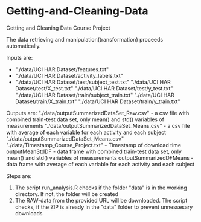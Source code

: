 # Getting-and-Cleaning-Data
Getting and Cleaning Data Course Project

The data retrieving and manipulation(transformation) proceeds automatically. 

Inputs are:
* "./data/UCI HAR Dataset/features.txt"
* "./data/UCI HAR Dataset/activity_labels.txt"
* "./data/UCI HAR Dataset/test/subject_test.txt"
"./data/UCI HAR Dataset/test/X_test.txt"
"./data/UCI HAR Dataset/test/y_test.txt"
"./data/UCI HAR Dataset/train/subject_train.txt"
"./data/UCI HAR Dataset/train/X_train.txt"
"./data/UCI HAR Dataset/train/y_train.txt"

Outputs are:
"./data/outputSummarizedDataSet_Raw.csv" - a csv file with combined train-test data set, only mean() and std() variables of measurements
"./data/outputSummarizedDataSet_Means.csv" - a csv file with average of each variable for each activity and each subject
"./data/outputSummarizedDataSet_Means.csv"
"./data/Timestamp_Course_Project.txt" - Timestamp of download time
outputMeanStdDF - data frame with combined train-test data set, only mean() and std() variables of measurements
outputSummarizedDFMeans - data frame with average of each variable for each activity and each subject

Steps are:

1. The script run_analysis.R checks if the folder "data" is in the working directory. If not, the folder will be created
2. The RAW-data from the provided URL will be downloaded. The script checks, if the ZIP is already in the "data" folder to prevent unnessesary downloads
